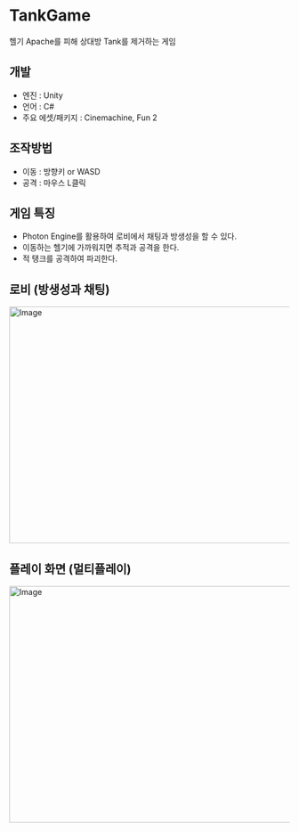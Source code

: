 # TankGame
헬기 Apache를 피해 상대방 Tank를 제거하는 게임

## 개발
- 엔진 : Unity
- 언어 : C#
- 주요 에셋/패키지 : Cinemachine, Fun 2

## 조작방법
- 이동 : 방향키 or WASD
- 공격 : 마우스 L클릭

## 게임 특징
- Photon Engine를 활용하여 로비에서 채팅과 방생성을 할 수 있다.
- 이동하는 헬기에 가까워지면 추적과 공격을 한다.
- 적 탱크를 공격하여 파괴한다.
  
## 로비 (방생성과 채팅)
<img width="800" height="425" alt="Image" src="https://github.com/user-attachments/assets/9576a22e-8e32-4343-aa45-918320a93f44" />

## 플레이 화면 (멀티플레이)
<img width="800" height="425" alt="Image" src="https://github.com/user-attachments/assets/8b9d8e4a-14f8-4629-bf00-592acd8aadbb" />

